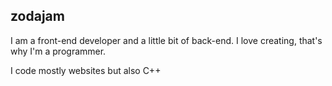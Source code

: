 ## zodajam
I am a front-end developer and a little bit of back-end.
I love creating, that's why I'm a programmer.

I code mostly websites but also C++

